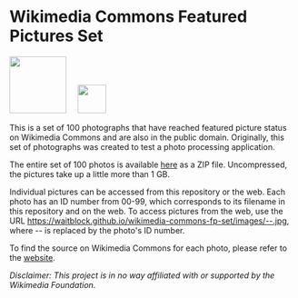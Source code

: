 # Wikimedia Commons Featured Pictures Set

<a href="https://commons.wikimedia.org/"><img src="https://upload.wikimedia.org/wikipedia/commons/thumb/4/41/Commons-logo-en.svg/684px-Commons-logo-en.svg.png" height="100" width="auto" /></a>&nbsp;&nbsp;&nbsp;&nbsp;&nbsp;<a href="https://creativecommons.org/publicdomain/zero/1.0/legalcode"><img src="https://mirrors.creativecommons.org/presskit/buttons/88x31/png/cc-zero.png" height="50" width="auto" /></a>

This is a set of 100 photographs that have reached featured picture status on Wikimedia Commons and are also in the public domain. Originally, this set of photographs was created to test a photo processing application.

The entire set of 100 photos is available [here](https://github.com/waitblock/wikimedia-commons-fp-set/archive/refs/heads/main.zip) as a ZIP file. Uncompressed, the pictures take up a little more than 1 GB.

Individual pictures can be accessed from this repository or the web. Each photo has an ID number from 00-99, which corresponds to its filename in this repository and on the web. To access pictures from the web, use the URL https://waitblock.github.io/wikimedia-commons-fp-set/images/--.jpg, where -- is replaced by the photo's ID number.

To find the source on Wikimedia Commons for each photo, please refer to the [website](https://waitblock.github.io/wikimedia-commons-fp-set/).

*Disclaimer: This project is in no way affiliated with or supported by the Wikimedia Foundation.*
